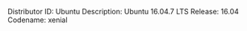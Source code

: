 Distributor ID: Ubuntu
Description:    Ubuntu 16.04.7 LTS
Release:        16.04
Codename:       xenial
